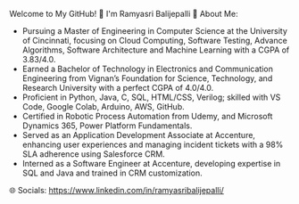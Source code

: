Welcome to My GitHub! 👋 I'm Ramyasri Balijepalli
💫 About Me:
* Pursuing a Master of Engineering in Computer Science at the University of Cincinnati, focusing on Cloud Computing, Software Testing, Advance Algorithms, Software Architecture and Machine Learning with a CGPA of 3.83/4.0.
* Earned a Bachelor of Technology in Electronics and Communication Engineering from Vignan’s Foundation for Science, Technology, and Research University with a perfect CGPA of 4.0/4.0.
* Proficient in Python, Java, C, SQL, HTML/CSS, Verilog; skilled with VS Code, Google Colab, Arduino, AWS, GitHub.
* Certified in Robotic Process Automation from Udemy, and Microsoft Dynamics 365, Power Platform Fundamentals.
* Served as an Application Development Associate at Accenture, enhancing user experiences and managing incident tickets with a 98% SLA adherence using Salesforce CRM.
* Interned as a Software Engineer at Accenture, developing expertise in SQL and Java and trained in CRM customization.

🌐 Socials:
https://www.linkedin.com/in/ramyasribalijepalli/
